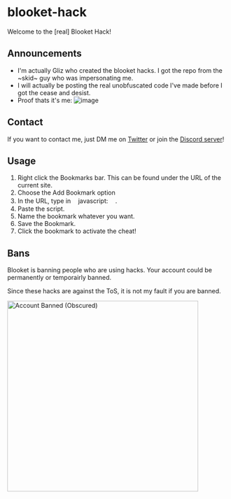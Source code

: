 # blooket-hack
Welcome to the [real] Blooket Hack!

## Announcements
- I'm actually Gliz who created the blooket hacks. I got the repo from the ~skid~ guy who was impersonating me.
- I will actually be posting the real unobfuscated code I've made before I got the cease and desist.
- Proof thats it's me: ![image](https://user-images.githubusercontent.com/108590774/177013795-80b0e338-fa58-4eba-837f-340bab0c4e9a.png)
## Contact
If you want to contact me, just DM me on [Twitter](https://twitter.com/glizuwu) or join the [Discord server](https://discord.gg/Nj9Zs5VtFp)!

## Usage
1. Right click the Bookmarks bar. This can be found under the URL of the current site.
2. Choose the Add Bookmark option
3. In the URL, type inㅤ javascript:ㅤ .
4. Paste the script.
5. Name the bookmark whatever you want.
6. Save the Bookmark.
7. Click the bookmark to activate the cheat!

## Bans
Blooket is banning people who are using hacks. Your account could be permanently or temporairly banned.

Since these hacks are against the ToS, it is not my fault if you are banned.

<img width="436" alt="Account Banned (Obscured)" src="https://user-images.githubusercontent.com/101288516/177024082-d52211fa-9811-42ed-b447-a2f7f5253ce8.png">
